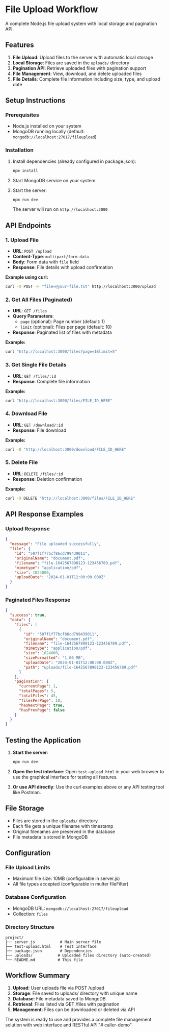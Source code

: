 # File Upload Workflow

A complete Node.js file upload system with local storage and pagination API.

## Features

1. **File Upload**: Upload files to the server with automatic local storage
2. **Local Storage**: Files are saved in the `uploads/` directory
3. **Pagination API**: Retrieve uploaded files with pagination support
4. **File Management**: View, download, and delete uploaded files
5. **File Details**: Complete file information including size, type, and upload date

## Setup Instructions

### Prerequisites
- Node.js installed on your system
- MongoDB running locally (default: `mongodb://localhost:27017/fileupload`)

### Installation
1. Install dependencies (already configured in package.json):
   ```bash
   npm install
   ```

2. Start MongoDB service on your system

3. Start the server:
   ```bash
   npm run dev
   ```
   
   The server will run on `http://localhost:3000`

## API Endpoints

### 1. Upload File
- **URL**: `POST /upload`
- **Content-Type**: `multipart/form-data`
- **Body**: Form data with `file` field
- **Response**: File details with upload confirmation

**Example using curl:**
```bash
curl -X POST -F "file=@your-file.txt" http://localhost:3000/upload
```

### 2. Get All Files (Paginated)
- **URL**: `GET /files`
- **Query Parameters**:
  - `page` (optional): Page number (default: 1)
  - `limit` (optional): Files per page (default: 10)
- **Response**: Paginated list of files with metadata

**Example:**
```bash
curl "http://localhost:3000/files?page=1&limit=5"
```

### 3. Get Single File Details
- **URL**: `GET /files/:id`
- **Response**: Complete file information

**Example:**
```bash
curl "http://localhost:3000/files/FILE_ID_HERE"
```

### 4. Download File
- **URL**: `GET /download/:id`
- **Response**: File download

**Example:**
```bash
curl -O "http://localhost:3000/download/FILE_ID_HERE"
```

### 5. Delete File
- **URL**: `DELETE /files/:id`
- **Response**: Deletion confirmation

**Example:**
```bash
curl -X DELETE "http://localhost:3000/files/FILE_ID_HERE"
```

## API Response Examples

### Upload Response
```json
{
  "message": "File uploaded successfully",
  "file": {
    "id": "507f1f77bcf86cd799439011",
    "originalName": "document.pdf",
    "filename": "file-1642567890123-123456789.pdf",
    "mimetype": "application/pdf",
    "size": 1024000,
    "uploadDate": "2024-01-01T12:00:00.000Z"
  }
}
```

### Paginated Files Response
```json
{
  "success": true,
  "data": {
    "files": [
      {
        "id": "507f1f77bcf86cd799439011",
        "originalName": "document.pdf",
        "filename": "file-1642567890123-123456789.pdf",
        "mimetype": "application/pdf",
        "size": 1024000,
        "sizeFormatted": "1.00 MB",
        "uploadDate": "2024-01-01T12:00:00.000Z",
        "path": "uploads/file-1642567890123-123456789.pdf"
      }
    ],
    "pagination": {
      "currentPage": 1,
      "totalPages": 5,
      "totalFiles": 45,
      "filesPerPage": 10,
      "hasNextPage": true,
      "hasPrevPage": false
    }
  }
}
```

## Testing the Application

1. **Start the server**:
   ```bash
   npm run dev
   ```

2. **Open the test interface**:
   Open `test-upload.html` in your web browser to use the graphical interface for testing all features.

3. **Or use API directly**:
   Use the curl examples above or any API testing tool like Postman.

## File Storage

- Files are stored in the `uploads/` directory
- Each file gets a unique filename with timestamp
- Original filenames are preserved in the database
- File metadata is stored in MongoDB

## Configuration

### File Upload Limits
- Maximum file size: 10MB (configurable in server.js)
- All file types accepted (configurable in multer fileFilter)

### Database Configuration
- MongoDB URL: `mongodb://localhost:27017/fileupload`
- Collection: `files`

### Directory Structure
```
project/
├── server.js           # Main server file
├── test-upload.html    # Test interface
├── package.json        # Dependencies
├── uploads/           # Uploaded files directory (auto-created)
└── README.md          # This file
```

## Workflow Summary

1. **Upload**: User uploads file via POST /upload
2. **Storage**: File saved to uploads/ directory with unique name
3. **Database**: File metadata saved to MongoDB
4. **Retrieval**: Files listed via GET /files with pagination
5. **Management**: Files can be downloaded or deleted via API

The system is ready to use and provides a complete file management solution with web interface and RESTful API."# caller-demo" 
